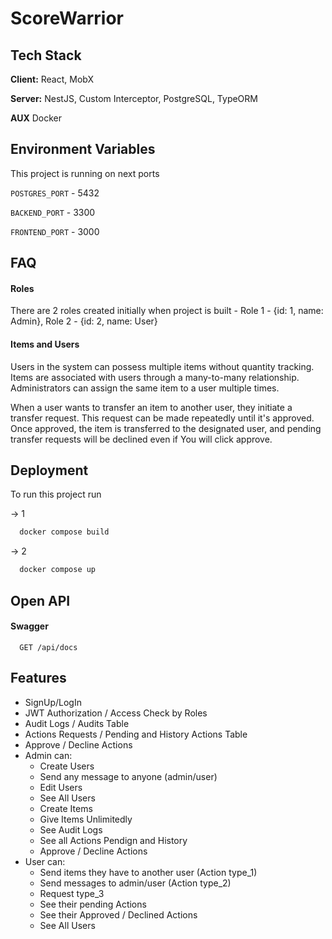 
# ScoreWarrior




## Tech Stack

**Client:** React, MobX

**Server:** NestJS, Custom Interceptor, PostgreSQL, TypeORM

**AUX** Docker




## Environment Variables

This project is running on next ports

`POSTGRES_PORT` - 5432 

`BACKEND_PORT` - 3300

`FRONTEND_PORT` - 3000



## FAQ

#### Roles

There are 2 roles created initially when project is built - Role 1 - {id: 1, name: Admin}, Role 2 - {id: 2, name: User}

#### Items and Users

Users in the system can possess multiple items without quantity tracking. Items are associated with users through a many-to-many relationship. Administrators can assign the same item to a user multiple times.

When a user wants to transfer an item to another user, they initiate a transfer request. This request can be made repeatedly until it's approved. Once approved, the item is transferred to the designated user, and pending transfer requests will be declined even if You will click approve.




## Deployment

To run this project run

-> 1
```bash
  docker compose build
```
-> 2
```bash
  docker compose up
```




## Open API

#### Swagger

```http
  GET /api/docs
```


## Features

- SignUp/LogIn
- JWT Authorization / Access Check by Roles
- Audit Logs / Audits Table
- Actions Requests / Pending and History Actions Table
- Approve / Decline Actions
- Admin can: 
    - Create Users
    - Send any message to anyone (admin/user)
    - Edit Users
    - See All Users
    - Create Items
    - Give Items Unlimitedly
    - See Audit Logs
    - See all Actions Pendign and History
    - Approve / Decline Actions
- User can: 
    - Send items they have to another user (Action type_1)
    - Send messages to admin/user (Action type_2)
    - Request type_3
    - See their pending Actions
    - See their Approved / Declined Actions
    - See All Users


